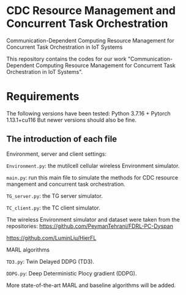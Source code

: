 # CDC Resource Management and Concurrent Task Orchestration 
Communication-Dependent Computing Resource Management for Concurrent Task Orchestration in IoT Systems

This repository contains the codes for our work "Communication-Dependent Computing Resource Management for Concurrent Task Orchestration in IoT Systems".

 


# Requirements
The following versions have been tested: Python 3.7.16 + Pytorch 1.13.1+cu116 But newer versions should also be fine.



## The introduction of each file


Environment, server and client settings:

`Environment.py`: the mutilcell cellular wireless Environment simulator.

`main.py`: run this main file to simulate the methods for CDC resource mangement and concurrent task orchestration.

`TG_server.py`: the TG server simulator.

`TC_client.py`: the TC client simulator.

The wireless Environment simulator and dataset were taken from the repositories:
https://github.com/PeymanTehrani/FDRL-PC-Dyspan

https://github.com/LuminLiu/HierFL


MARL algorithms

`TD3.py`: Twin Delayed DDPG (TD3).

`DDPG.py`: Deep Deterministic Plocy gradient (DDPG).

More state-of-the-art MARL and baseline algorithms will be added.